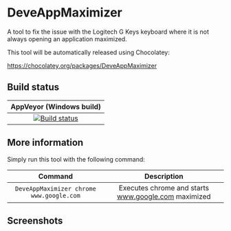 # DeveAppMaximizer
A tool to fix the issue with the Logitech G Keys keyboard where it is not always opening an application maximized.

This tool will be automatically released using Chocolatey:

https://chocolatey.org/packages/DeveAppMaximizer

## Build status

| AppVeyor (Windows build) |
|:------------------------:|
| [![Build status](https://ci.appveyor.com/api/projects/status/8j3vhwx3co3ldid2?svg=true)](https://ci.appveyor.com/project/devedse/deveappmaximizer) |

## More information

Simply run this tool with the following command:

| Command | Description |
|:-------:|:-----------:|
| `DeveAppMaximizer chrome www.google.com` | Executes chrome and starts www.google.com maximized |

## Screenshots
